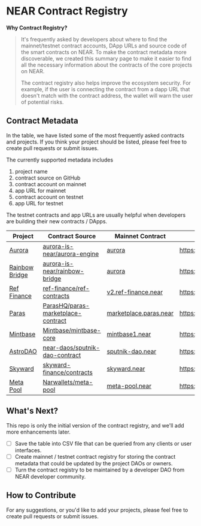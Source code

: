 # NEAR Contract Registry

**Why Contract Registry?**

> It's frequently asked by developers about where to find the mainnet/testnet contract accounts, DApp URLs and source code of the smart contracts on NEAR. To make the contract metadata more discoverable, we created this summary page to make it easier to find all the necessary information about the contracts of the core projects on NEAR. 
> 
> The contract registry also helps improve the ecosystem security. For example, if the user is connecting the contract from a dapp URL that doesn't match with the contract address, the wallet will warn the user of potential risks.
 

## Contract Metadata

In the table, we have listed some of the most frequently asked contracts and projects. If you think your project should be listed, please feel free to create pull requests or submit issues.

The currently supported metadata includes

1. project name
2. contract source on GitHub
3. contract account on mainnet
4. app URL for mainnet
5. contract account on testnet
6. app URL for testnet

The testnet contracts and app URLs are usually helpful when developers are building their new contracts / DApps.

| Project | Contract Source | Mainnet Contract | Mainnet App | Testnet Contract | Testnet App
| -------- | -------- | -------- | -------- | -------- | -------- |
| [Aurora](https://awesomenear.com/aurora-dev) | [aurora-is-near/aurora-engine](https://github.com/aurora-is-near/aurora-engine) | [aurora](https://explorer.near.org/accounts/aurora) | https://aurora.dev/start | [aurora](https://explorer.testnet.near.org/accounts/aurora) | https://aurora.dev/start |
| [Rainbow Bridge](https://awesomenear.com/rainbow-bridge) | [aurora-is-near/rainbow-bridge](https://github.com/aurora-is-near/rainbow-bridge) | [aurora](https://explorer.near.org/accounts/aurora) | https://rainbowbridge.app | [aurora](https://explorer.testnet.near.org/accounts/aurora) | https://testnet.rainbowbridge.app |
| [Ref Finance](https://awesomenear.com/ref-finance) | [ref-finance/ref-contracts](https://github.com/ref-finance/ref-contracts) | [v2.ref-finance.near](https://explorer.near.org/accounts/v2.ref-finance.near) | https://app.ref.finance | [exchange.ref-dev.testnet](https://explorer.testnet.near.org/accounts/exchange.ref-dev.testnet) | https://testnet.ref.finance |
| [Paras](https://awesomenear.com/paras) | [ParasHQ/paras-marketplace-contract](https://github.com/ParasHQ/paras-marketplace-contract) | [marketplace.paras.near](https://explorer.near.org/accounts/marketplace.paras.near) | https://paras.id | [paras-marketplace-v2.testnet](https://explorer.testnet.near.org/accounts/paras-marketplace-v2.testnet) | https://testnet.paras.id |
| [Mintbase](https://awesomenear.com/mintbase) | [Mintbase/mintbase-core](https://github.com/Mintbase/mintbase-core) | [mintbase1.near](https://explorer.near.org/accounts/mintbase1.near) | https://mintbase.io | [mintspace2.testnet](https://explorer.testnet.near.org/accounts/mintspace2.testnet) | https://testnet.mintbase.io |
| [AstroDAO](https://awesomenear.com/astrodao) | [near-daos/sputnik-dao-contract](https://github.com/near-daos/sputnik-dao-contract) | [sputnik-dao.near](https://explorer.near.org/accounts/sputnik-dao.near) | https://app.astrodao.com | [sputnikv2.testnet](https://explorer.testnet.near.org/accounts/sputnikv2.testnet) | https://testnet.app.astrodao.com |
| [Skyward](https://awesomenear.com/skyward-finance) | [skyward-finance/contracts](https://github.com/skyward-finance/contracts) | [skyward.near](https://explorer.near.org/accounts/skyward.near) | https://app.skyward.finance | [skyward.testnet](https://explorer.testnet.near.org/accounts/skyward.testnet) | https://test.skyward.finance |
| [Meta Pool](https://awesomenear.com/meta-pool) | [Narwallets/meta-pool](https://github.com/Narwallets/meta-pool) | [meta-pool.near](https://explorer.near.org/accounts/meta-pool.near) | https://metapool.app/dapp/mainnet/meta | [meta-v2.pool.testnet](https://explorer.testnet.near.org/accounts/meta-v2.pool.testnet) | https://metapool.app/dapp/testnet/meta |

## What's Next?

This repo is only the initial version of the contract registry, and we'll add more enhancements later. 

- [ ] Save the table into CSV file that can be queried from any clients or user interfaces.
- [ ] Create mainnet / testnet contract registry for storing the contract metadata that could be updated by the project DAOs or owners.
- [ ] Turn the contract registry to be maintained by a developer DAO from NEAR developer community.

## How to Contribute

For any suggestions, or you'd like to add your projects, please feel free to create pull requests or submit issues.
